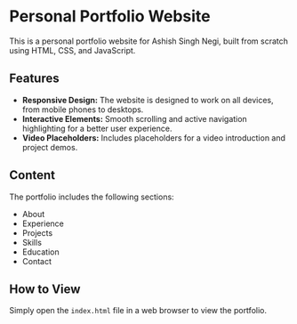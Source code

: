 # Personal Portfolio Website

This is a personal portfolio website for Ashish Singh Negi, built from scratch using HTML, CSS, and JavaScript.

## Features

*   **Responsive Design:** The website is designed to work on all devices, from mobile phones to desktops.
*   **Interactive Elements:** Smooth scrolling and active navigation highlighting for a better user experience.
*   **Video Placeholders:** Includes placeholders for a video introduction and project demos.

## Content

The portfolio includes the following sections:
*   About
*   Experience
*   Projects
*   Skills
*   Education
*   Contact

## How to View

Simply open the `index.html` file in a web browser to view the portfolio.

